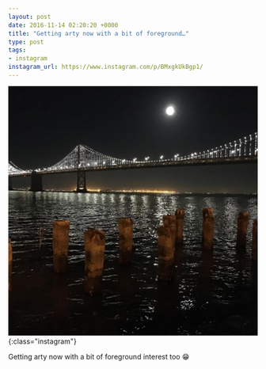 ```yaml
---
layout: post
date: 2016-11-14 02:20:20 +0000
title: "Getting arty now with a bit of foreground…"
type: post
tags:
- instagram
instagram_url: https://www.instagram.com/p/BMxgkUkBgp1/
---
```


![Instagram - BMxgkUkBgp1](/assets/BMxgkUkBgp1.jpg){:class="instagram"}

Getting arty now with a bit of foreground interest too 😁
